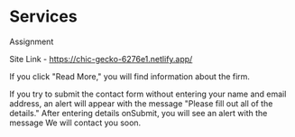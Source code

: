 # Services
Assignment

Site Link - https://chic-gecko-6276e1.netlify.app/


If you click "Read More," you will find information about the firm.

If you try to submit the contact form without entering your name and email address, an alert will appear with the message "Please fill out all of the details."
After entering details onSubmit, you will see an alert with the message We will contact you soon.
